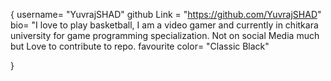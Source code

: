 {
    username= "YuvrajSHAD"
    github Link = "https://github.com/YuvrajSHAD"
    bio= "I love to play basketball, I am a video gamer and currently in chitkara university for game programming specialization. Not on social Media much but Love to contribute to repo.
    favourite color= "Classic Black"
    
}
